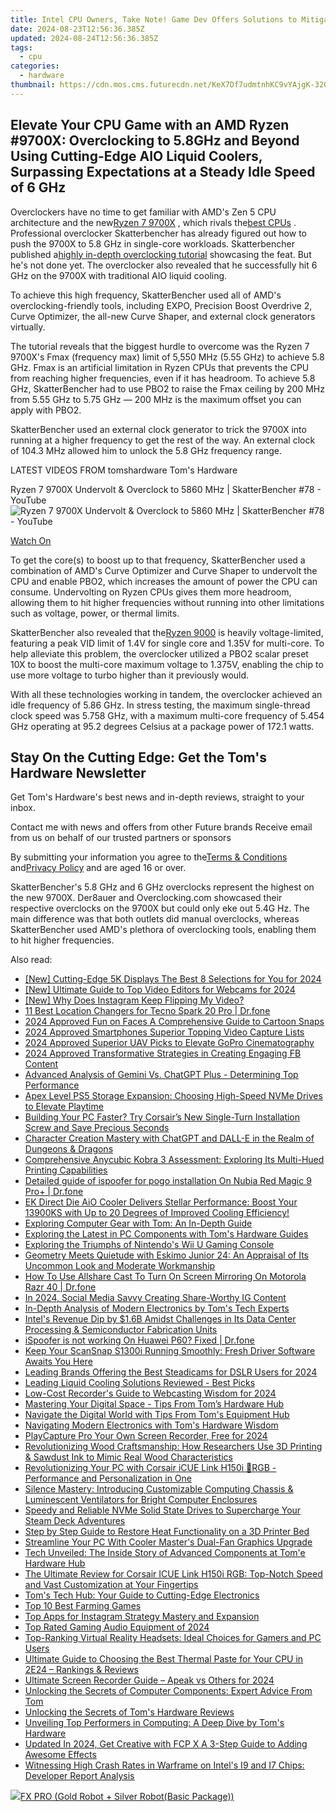 ```yaml
---
title: Intel CPU Owners, Take Note! Game Dev Offers Solutions to Mitigate Crashes on 13Th & 14Th Gen Models – Click for Guide!
date: 2024-08-23T12:56:36.385Z
updated: 2024-08-24T12:56:36.385Z
tags:
  - cpu
categories:
  - hardware
thumbnail: https://cdn.mos.cms.futurecdn.net/KeX7Df7udmtnhKC9vYAjgK-320-80.jpg
---
```


## Elevate Your CPU Game with an AMD Ryzen #9700X: Overclocking to 5.8GHz and Beyond Using Cutting-Edge AIO Liquid Coolers, Surpassing Expectations at a Steady Idle Speed of 6 GHz

Overclockers have no time to get familiar with AMD's Zen 5 CPU architecture and the new[Ryzen 7 9700X](https://www.tomshardware.com/pc-components/cpus/amd-ryzen-5-9600x-cpu-review) , which rivals the[best CPUs](https://www.tomshardware.com/reviews/best-cpus,3986.html) . Professional overclocker Skatterbencher has already figured out how to push the 9700X to 5.8 GHz in single-core workloads. Skatterbencher published a[highly in-depth overclocking tutorial](https://skatterbencher.com/2024/08/07/skatterbencher-78-ryzen-7-9700x-overclocked-to-5860-mhz/) showcasing the feat. But he's not done yet. The overclocker also revealed that he successfully hit 6 GHz on the 9700X with traditional AIO liquid cooling.

 To achieve this high frequency, SkatterBencher used all of AMD's overclocking-friendly tools, including EXPO, Precision Boost Overdrive 2, Curve Optimizer, the all-new Curve Shaper, and external clock generators virtually.

 The tutorial reveals that the biggest hurdle to overcome was the Ryzen 7 9700X's Fmax (frequency max) limit of 5,550 MHz (5.55 GHz) to achieve 5.8 GHz. Fmax is an artificial limitation in Ryzen CPUs that prevents the CPU from reaching higher frequencies, even if it has headroom. To achieve 5.8 GHz, SkatterBencher had to use PBO2 to raise the Fmax ceiling by 200 MHz from 5.55 GHz to 5.75 GHz — 200 MHz is the maximum offset you can apply with PBO2\.

 SkatterBencher used an external clock generator to trick the 9700X into running at a higher frequency to get the rest of the way. An external clock of 104.3 MHz allowed him to unlock the 5.8 GHz frequency range.

 LATEST VIDEOS FROM tomshardware Tom's Hardware

 Ryzen 7 9700X Undervolt & Overclock to 5860 MHz | SkatterBencher #78 - YouTube ![Ryzen 7 9700X Undervolt & Overclock to 5860 MHz | SkatterBencher #78 - YouTube](https://img.youtube.com/vi/3GV7q6CV7GY/maxresdefault.jpg)

[Watch On](https://youtu.be/3GV7q6CV7GY)

 To get the core(s) to boost up to that frequency, SkatterBencher used a combination of AMD's Curve Optimizer and Curve Shaper to undervolt the CPU and enable PBO2, which increases the amount of power the CPU can consume. Undervolting on Ryzen CPUs gives them more headroom, allowing them to hit higher frequencies without running into other limitations such as voltage, power, or thermal limits.

 SkatterBencher also revealed that the[Ryzen 9000](https://www.tomshardware.com/pc-components/cpus/amd-announces-zen-5-ryzen-9000-processors-launches-in-july-four-new-ryzen-9-7-and-5-processors-with-a-16-ipc-improvement) is heavily voltage-limited, featuring a peak VID limit of 1.4V for single core and 1.35V for multi-core. To help alleviate this problem, the overclocker utilized a PBO2 scalar preset 10X to boost the multi-core maximum voltage to 1.375V, enabling the chip to use more voltage to turbo higher than it previously would.

 With all these technologies working in tandem, the overclocker achieved an idle frequency of 5.86 GHz. In stress testing, the maximum single-thread clock speed was 5.758 GHz, with a maximum multi-core frequency of 5.454 GHz operating at 95.2 degrees Celsius at a package power of 172.1 watts.

## Stay On the Cutting Edge: Get the Tom's Hardware Newsletter

 Get Tom's Hardware's best news and in-depth reviews, straight to your inbox.

 Contact me with news and offers from other Future brands  Receive email from us on behalf of our trusted partners or sponsors

 By submitting your information you agree to the[Terms & Conditions](https://futureplc.com/terms-conditions/) and[Privacy Policy](https://futureplc.com/privacy-policy/) and are aged 16 or over.

 SkatterBencher's 5.8 GHz and 6 GHz overclocks represent the highest on the new 9700X. Der8auer and Overclocking.com showcased their respective overclocks on the 9700X but could only eke out 5.4G Hz. The main difference was that both outlets did manual overclocks, whereas SkatterBencher used AMD's plethora of overclocking tools, enabling them to hit higher frequencies.


<ins class="adsbygoogle"
     style="display:block"
     data-ad-format="autorelaxed"
     data-ad-client="ca-pub-7571918770474297"
     data-ad-slot="1223367746"></ins>



<ins class="adsbygoogle"
     style="display:block"
     data-ad-client="ca-pub-7571918770474297"
     data-ad-slot="8358498916"
     data-ad-format="auto"
     data-full-width-responsive="true"></ins>

<span class="atpl-alsoreadstyle">Also read:</span>
<div><ul>
<li><a href="https://fox-friendly.techidaily.com/new-cutting-edge-5k-displays-the-best-8-selections-for-you-for-2024/"><u>[New] Cutting-Edge 5K Displays  The Best 8 Selections for You for 2024</u></a></li>
<li><a href="https://remote-screen-capture.techidaily.com/new-ultimate-guide-to-top-video-editors-for-webcams-for-2024/"><u>[New] Ultimate Guide to Top Video Editors for Webcams for 2024</u></a></li>
<li><a href="https://extra-support.techidaily.com/new-why-does-instagram-keep-flipping-my-video/"><u>[New] Why Does Instagram Keep Flipping My Video?</u></a></li>
<li><a href="https://location-fake.techidaily.com/11-best-location-changers-for-tecno-spark-20-pro-drfone-by-drfone-virtual-android/"><u>11 Best Location Changers for Tecno Spark 20 Pro | Dr.fone</u></a></li>
<li><a href="https://some-knowledge.techidaily.com/2024-approved-fun-on-faces-a-comprehensive-guide-to-cartoon-snaps/"><u>2024 Approved  Fun on Faces  A Comprehensive Guide to Cartoon Snaps</u></a></li>
<li><a href="https://extra-approaches.techidaily.com/2024-approved-smartphones-superior-topping-video-capture-lists/"><u>2024 Approved  Smartphones Superior  Topping Video Capture Lists</u></a></li>
<li><a href="https://some-tips.techidaily.com/2024-approved-superior-uav-picks-to-elevate-gopro-cinematography/"><u>2024 Approved  Superior UAV Picks to Elevate GoPro Cinematography</u></a></li>
<li><a href="https://facebook-videos.techidaily.com/2024-approved-transformative-strategies-in-creating-engaging-fb-content/"><u>2024 Approved  Transformative Strategies in Creating Engaging FB Content</u></a></li>
<li><a href="https://tech-revival.techidaily.com/advanced-analysis-of-gemini-vs-chatgpt-plus-determining-top-performance/"><u>Advanced Analysis of Gemini Vs. ChatGPT Plus - Determining Top Performance</u></a></li>
<li><a href="https://hardware-tips.techidaily.com/apex-level-ps5-storage-expansion-choosing-high-speed-nvme-drives-to-elevate-playtime/"><u>Apex Level PS5 Storage Expansion: Choosing High-Speed NVMe Drives to Elevate Playtime</u></a></li>
<li><a href="https://hardware-tips.techidaily.com/1723175704568-building-your-pc-faster-try-corsairs-new-single-turn-installation-screw-and-save-precious-seconds/"><u>Building Your PC Faster? Try Corsair’s New Single-Turn Installation Screw and Save Precious Seconds</u></a></li>
<li><a href="https://tech-haven.techidaily.com/character-creation-mastery-with-chatgpt-and-dall-e-in-the-realm-of-dungeons-and-dragons/"><u>Character Creation Mastery with ChatGPT and DALL-E in the Realm of Dungeons & Dragons</u></a></li>
<li><a href="https://hardware-tips.techidaily.com/comprehensive-anycubic-kobra-3-assessment-exploring-its-multi-hued-printing-capabilities/"><u>Comprehensive Anycubic Kobra 3 Assessment: Exploring Its Multi-Hued Printing Capabilities</u></a></li>
<li><a href="https://pokemon-go-android.techidaily.com/detailed-guide-of-ispoofer-for-pogo-installation-on-nubia-red-magic-9-proplus-drfone-by-drfone-virtual-android/"><u>Detailed guide of ispoofer for pogo installation On Nubia Red Magic 9 Pro+ | Dr.fone</u></a></li>
<li><a href="https://hardware-tips.techidaily.com/1723175658816-ek-direct-die-aio-cooler-delivers-stellar-performance-boost-your-13900ks-with-up-to-20-degrees-of-improved-cooling-efficiency/"><u>EK Direct Die AiO Cooler Delivers Stellar Performance: Boost Your 13900KS with Up to 20 Degrees of Improved Cooling Efficiency!</u></a></li>
<li><a href="https://hardware-tips.techidaily.com/exploring-computer-gear-with-tom-an-in-depth-guide/"><u>Exploring Computer Gear with Tom: An In-Depth Guide</u></a></li>
<li><a href="https://hardware-tips.techidaily.com/exploring-the-latest-in-pc-components-with-toms-hardware-guides/"><u>Exploring the Latest in PC Components with Tom's Hardware Guides</u></a></li>
<li><a href="https://buynow-marvelous.techidaily.com/exploring-the-triumphs-of-nintendos-wii-u-gaming-console/"><u>Exploring the Triumphs of Nintendo's Wii U Gaming Console</u></a></li>
<li><a href="https://hardware-tips.techidaily.com/geometry-meets-quietude-with-eskimo-junior-24-an-appraisal-of-its-uncommon-look-and-moderate-workmanship/"><u>Geometry Meets Quietude with Eskimo Junior 24: An Appraisal of Its Uncommon Look and Moderate Workmanship</u></a></li>
<li><a href="https://screen-mirror.techidaily.com/how-to-use-allshare-cast-to-turn-on-screen-mirroring-on-motorola-razr-40-drfone-by-drfone-android/"><u>How To Use Allshare Cast To Turn On Screen Mirroring On Motorola Razr 40 | Dr.fone</u></a></li>
<li><a href="https://instagram-video-files.techidaily.com/in-2024-social-media-savvy-creating-share-worthy-ig-content/"><u>In 2024, Social Media Savvy  Creating Share-Worthy IG Content</u></a></li>
<li><a href="https://hardware-tips.techidaily.com/in-depth-analysis-of-modern-electronics-by-toms-tech-experts/"><u>In-Depth Analysis of Modern Electronics by Tom's Tech Experts</u></a></li>
<li><a href="https://hardware-tips.techidaily.com/intels-revenue-dip-by-16b-amidst-challenges-in-its-data-center-processing-and-semiconductor-fabrication-units/"><u>Intel's Revenue Dip by $1.6B Amidst Challenges in Its Data Center Processing & Semiconductor Fabrication Units</u></a></li>
<li><a href="https://fake-location.techidaily.com/ispoofer-is-not-working-on-huawei-p60-fixed-drfone-by-drfone-virtual-android/"><u>iSpoofer is not working On Huawei P60? Fixed | Dr.fone</u></a></li>
<li><a href="https://win-dash.techidaily.com/keep-your-scansnap-s1300i-running-smoothly-fresh-driver-software-awaits-you-here/"><u>Keep Your ScanSnap S1300i Running Smoothly: Fresh Driver Software Awaits You Here</u></a></li>
<li><a href="https://extra-support.techidaily.com/leading-brands-offering-the-best-steadicams-for-dslr-users-for-2024/"><u>Leading Brands Offering the Best Steadicams for DSLR Users for 2024</u></a></li>
<li><a href="https://hardware-tips.techidaily.com/leading-liquid-cooling-solutions-reviewed-best-picks/"><u>Leading Liquid Cooling Solutions Reviewed - Best Picks</u></a></li>
<li><a href="https://digital-screen-recording.techidaily.com/low-cost-recorders-guide-to-webcasting-wisdom-for-2024/"><u>Low-Cost Recorder's Guide to Webcasting Wisdom for 2024</u></a></li>
<li><a href="https://hardware-tips.techidaily.com/mastering-your-digital-space-tips-from-toms-hardware-hub/"><u>Mastering Your Digital Space - Tips From Tom’s Hardware Hub</u></a></li>
<li><a href="https://hardware-tips.techidaily.com/navigate-the-digital-world-with-tips-from-toms-equipment-hub/"><u>Navigate the Digital World with Tips From Tom's Equipment Hub</u></a></li>
<li><a href="https://hardware-tips.techidaily.com/navigating-modern-electronics-with-toms-hardware-wisdom/"><u>Navigating Modern Electronics with Tom's Hardware Wisdom</u></a></li>
<li><a href="https://digital-screen-recording.techidaily.com/playcapture-pro-your-own-screen-recorder-free-for-2024/"><u>PlayCapture Pro  Your Own Screen Recorder, Free for 2024</u></a></li>
<li><a href="https://hardware-tips.techidaily.com/revolutionizing-wood-craftsmanship-how-researchers-use-3d-printing-and-sawdust-ink-to-mimic-real-wood-characteristics/"><u>Revolutionizing Wood Craftsmanship: How Researchers Use 3D Printing & Sawdust Ink to Mimic Real Wood Characteristics</u></a></li>
<li><a href="https://hardware-tips.techidaily.com/revolutionizing-your-pc-with-corsair-icue-link-h150i-rgb-performance-and-personalization-in-one/"><u>Revolutionizing Your PC with Corsair iCUE Link H150i 🖤RGB - Performance and Personalization in One</u></a></li>
<li><a href="https://hardware-tips.techidaily.com/silence-mastery-introducing-customizable-computing-chassis-and-luminescent-ventilators-for-bright-computer-enclosures/"><u>Silence Mastery: Introducing Customizable Computing Chassis & Luminescent Ventilators for Bright Computer Enclosures</u></a></li>
<li><a href="https://hardware-tips.techidaily.com/speedy-and-reliable-nvme-solid-state-drives-to-supercharge-your-steam-deck-adventures/"><u>Speedy and Reliable NVMe Solid State Drives to Supercharge Your Steam Deck Adventures</u></a></li>
<li><a href="https://hardware-tips.techidaily.com/step-by-step-guide-to-restore-heat-functionality-on-a-3d-printer-bed/"><u>Step by Step Guide to Restore Heat Functionality on a 3D Printer Bed</u></a></li>
<li><a href="https://hardware-tips.techidaily.com/streamline-your-pc-with-cooler-masters-dual-fan-graphics-upgrade/"><u>Streamline Your PC With Cooler Master's Dual-Fan Graphics Upgrade</u></a></li>
<li><a href="https://hardware-tips.techidaily.com/tech-unveiled-the-inside-story-of-advanced-components-at-tome-hardware-hub/"><u>Tech Unveiled: The Inside Story of Advanced Components at Tom'e Hardware Hub</u></a></li>
<li><a href="https://hardware-tips.techidaily.com/the-ultimate-review-for-corsair-icue-link-h150i-rgb-top-notch-speed-and-vast-customization-at-your-fingertips/"><u>The Ultimate Review for Corsair ICUE Link H150i RGB: Top-Notch Speed and Vast Customization at Your Fingertips</u></a></li>
<li><a href="https://hardware-tips.techidaily.com/toms-tech-hub-your-guide-to-cutting-edge-electronics/"><u>Tom's Tech Hub: Your Guide to Cutting-Edge Electronics</u></a></li>
<li><a href="https://screen-video-capture.techidaily.com/top-10-best-farming-games/"><u>Top 10 Best Farming Games</u></a></li>
<li><a href="https://instagram-videos.techidaily.com/top-apps-for-instagram-strategy-mastery-and-expansion/"><u>Top Apps for Instagram Strategy Mastery and Expansion</u></a></li>
<li><a href="https://hardware-tips.techidaily.com/top-rated-gaming-audio-equipment-of-2024/"><u>Top Rated Gaming Audio Equipment of 2024</u></a></li>
<li><a href="https://hardware-tips.techidaily.com/top-ranking-virtual-reality-headsets-ideal-choices-for-gamers-and-pc-users/"><u>Top-Ranking Virtual Reality Headsets: Ideal Choices for Gamers and PC Users</u></a></li>
<li><a href="https://hardware-tips.techidaily.com/ultimate-guide-to-choosing-the-best-thermal-paste-for-your-cpu-in-2e24-rankings-and-reviews/"><u>Ultimate Guide to Choosing the Best Thermal Paste for Your CPU in 2E24 – Rankings & Reviews</u></a></li>
<li><a href="https://remote-screen-capture.techidaily.com/ultimate-screen-recorder-guide-apeak-vs-others-for-2024/"><u>Ultimate Screen Recorder Guide – Apeak vs Others for 2024</u></a></li>
<li><a href="https://hardware-tips.techidaily.com/unlocking-the-secrets-of-computer-components-expert-advice-from-tom/"><u>Unlocking the Secrets of Computer Components: Expert Advice From Tom</u></a></li>
<li><a href="https://hardware-tips.techidaily.com/unlocking-the-secrets-of-toms-hardware-reviews/"><u>Unlocking the Secrets of Tom's Hardware Reviews</u></a></li>
<li><a href="https://hardware-tips.techidaily.com/unveiling-top-performers-in-computing-a-deep-dive-by-toms-hardware/"><u>Unveiling Top Performers in Computing: A Deep Dive by Tom's Hardware</u></a></li>
<li><a href="https://smart-video-editing.techidaily.com/updated-in-2024-get-creative-with-fcp-x-a-3-step-guide-to-adding-awesome-effects/"><u>Updated In 2024, Get Creative with FCP X A 3-Step Guide to Adding Awesome Effects</u></a></li>
<li><a href="https://hardware-tips.techidaily.com/witnessing-high-crash-rates-in-warframe-on-intels-i9-and-i7-chips-developer-report-analysis/"><u>Witnessing High Crash Rates in Warframe on Intel's I9 and I7 Chips: Developer Report Analysis</u></a></li>
</ul></div>

<!-- affiliate ads begin -->
<a href="https://secure.2checkout.com/order/checkout.php?PRODS=40085955&QTY=1&AFFILIATE=108875&CART=1"><img src="https://secure.avangate.com/images/merchant/f702defbc67edb455949f46babab0c18/products/2_logo9.png" border="0">FX PRO (Gold Robot + Silver Robot(Basic Package))</a>
<!-- affiliate ads end -->